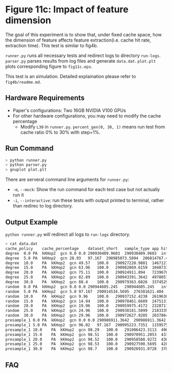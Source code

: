 # Figure 11c: Impact of feature dimension

The goal of this experiment is to show that, under fixed cache space, how the dimension of feature affects feature extraction(i.e. cache hit rate, extraction time).
This test is similar to fig4b.

`runner.py` runs all necessary tests and redirect logs to directory `run-logs`.
`parser.py` parses results from log files and generate `data.dat`.
`plot.plt` plots corresponding figure to `fig11c.eps`.

This test is an simulation. Detailed explaination please refer to `fig4b/readme.md`.

## Hardware Requirements

- Paper's configurations: Two 16GB NVIDIA V100 GPUs
- For other hardware configurations, you may need to modify the cache percentage
  -  Modify `L30` in `runner.py`. `percent_gen(0, 30, 1)` means run test from cache ratio 0% to 30% with step=1%.

## Run Command

```sh
> python runner.py
> python parser.py
> gnuplot plot.plt
```

There are serveral command line arguments for `runner.py`:

- `-m`, `--mock`: Show the run command for each test case but not actually run it
- `-i`, `--interactive`: run these tests with output printed to terminal, rather than redirec to log directory.

## Output Example

`python runner.py` will redirect all logs to `run-logs` directory.
```sh
> cat data.dat
cache_policy	cache_percentage	dataset_short	sample_type	app	hit_percent	optimal_hit_percent	batch_feat_nbytes	batch_miss_nbytes	dim	new_batch_feat_GB	new_batch_miss_GB
degree	0.0	PA	kKHop2	gcn	0.0	0.0	290930409.9603	290930409.9603	inf	inf	inf
degree	5.0	PA	kKHop2	gcn	28.93	97.167	290985073.5894	206814767.4702	241.7053920483883	0.5117374624544394	0.36369181456637
degree	10.0	PA	kKHop2	gcn	49.57	100.0	290927220.9801	146712786.2252	120.85269602419415	0.2558178603232342	0.129008946961007
degree	15.0	PA	kKHop2	gcn	63.96	100.0	290982869.6159	104873343.1523	80.56846401612943	0.1705778621541592	0.06147626152035898
degree	20.0	PA	kKHop2	gcn	75.11	100.0	290924911.894	72396701.6689	60.42634801209707	0.12790791494986858	0.03183628003102229
degree	25.0	PA	kKHop2	gcn	82.89	100.0	290943391.3642	49780578.3311	48.341078409677664	0.10233283170029119	0.017509147503919822
degree	30.0	PA	kKHop2	gcn	88.4	100.0	290979363.6026	33745292.7152	40.28423200806471	0.08528790344226697	0.009893396799302963
random	0.0	PA	kKHop2	gcn	0.0	0.0	290944605.245	290944605.245	inf	inf	inf
random	5.0	PA	kKHop2	gcn	5.0	97.167	290914534.5695	276381621.404	241.7053920483883	0.511613409840323	0.4860327393483068
random	10.0	PA	kKHop2	gcn	9.96	100.0	290937152.4238	261963075.8146	120.85269602419415	0.25582659323130896	0.23034626454547055
random	15.0	PA	kKHop2	gcn	14.94	100.0	290978461.6689	247513172.7682	80.56846401612943	0.1705752781595181	0.14509133160248608
random	20.0	PA	kKHop2	gcn	19.96	100.0	290959975.4172	232871151.0464	60.42634801209707	0.127923330962592	0.10238983410245862
random	25.0	PA	kKHop2	gcn	24.96	100.0	290938181.5099	218333952.0	48.341078409677664	0.10233099925054635	0.07678918183760998
random	30.0	PA	kKHop2	gcn	29.96	100.0	290972627.9205	203786412.9272	40.28423200806471	0.08528592917097347	0.05973426479134981
presample_1	0.0	PA	kKHop2	gcn	0.0	0.0	290986911.3642	290986911.3642	inf	inf	inf
presample_1	5.0	PA	kKHop2	gcn	96.02	97.167	290995223.7351	11595759.0464	241.7053920483883	0.5117553128882777	0.02036786145295347
presample_1	10.0	PA	kKHop2	gcn	98.29	100.0	291006423.3113	4969217.6954	120.85269602419415	0.25588750444533437	0.004375676326015202
presample_1	15.0	PA	kKHop2	gcn	98.51	100.0	290970951.2053	4336706.1192	80.56846401612943	0.1705708754301534	0.0025415060439092766
presample_1	20.0	PA	kKHop2	gcn	98.52	100.0	290958508.9272	4300801.6954	60.42634801209707	0.12792268620626304	0.0018932557558526983
presample_1	25.0	PA	kKHop2	gcn	98.53	100.0	290927590.5695	4280255.5762	48.341078409677664	0.10232727412410023	0.0015042109296242723
presample_1	30.0	PA	kKHop2	gcn	98.7	100.0	290926931.0728	3787803.1258	40.28423200806471	0.08527253513406995	0.0011085429567429068
```

## FAQ